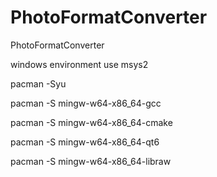 # PhotoFormatConverter
PhotoFormatConverter

windows environment use msys2

<!-- update -->
pacman -Syu

<!-- need install -->
pacman -S mingw-w64-x86_64-gcc

pacman -S mingw-w64-x86_64-cmake

pacman -S mingw-w64-x86_64-qt6

pacman -S mingw-w64-x86_64-libraw
